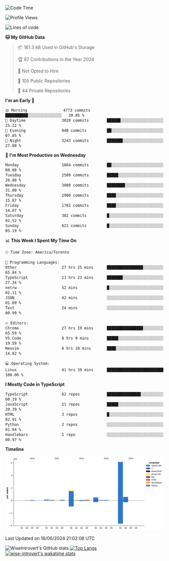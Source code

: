 <!--START_SECTION:waka-->
![Code Time](http://img.shields.io/badge/Code%20Time-1%2C733%20hrs%2058%20mins-blue)

![Profile Views](http://img.shields.io/badge/Profile%20Views-4-blue)

![Lines of code](https://img.shields.io/badge/From%20Hello%20World%20I%27ve%20Written-9.4%20million%20lines%20of%20code-blue)

**🐱 My GitHub Data** 

> 📦 161.3 kB Used in GitHub's Storage 
 > 
> 🏆 87 Contributions in the Year 2024
 > 
> 🚫 Not Opted to Hire
 > 
> 📜 105 Public Repositories 
 > 
> 🔑 44 Private Repositories 
 > 
**I'm an Early 🐤** 

```text
🌞 Morning                4773 commits        ██████████░░░░░░░░░░░░░░░   39.85 % 
🌆 Daytime                3020 commits        ██████░░░░░░░░░░░░░░░░░░░   25.22 % 
🌃 Evening                940 commits         ██░░░░░░░░░░░░░░░░░░░░░░░   07.85 % 
🌙 Night                  3243 commits        ███████░░░░░░░░░░░░░░░░░░   27.08 % 
```
📅 **I'm Most Productive on Wednesday** 

```text
Monday                   1064 commits        ██░░░░░░░░░░░░░░░░░░░░░░░   08.88 % 
Tuesday                  2500 commits        █████░░░░░░░░░░░░░░░░░░░░   20.88 % 
Wednesday                3808 commits        ████████░░░░░░░░░░░░░░░░░   31.80 % 
Thursday                 1900 commits        ████░░░░░░░░░░░░░░░░░░░░░   15.87 % 
Friday                   1781 commits        ████░░░░░░░░░░░░░░░░░░░░░   14.87 % 
Saturday                 302 commits         █░░░░░░░░░░░░░░░░░░░░░░░░   02.52 % 
Sunday                   621 commits         █░░░░░░░░░░░░░░░░░░░░░░░░   05.19 % 
```


📊 **This Week I Spent My Time On** 

```text
🕑︎ Time Zone: America/Toronto

💬 Programming Languages: 
Other                    27 hrs 25 mins      ████████████████░░░░░░░░░   65.84 % 
TypeScript               11 hrs 23 mins      ███████░░░░░░░░░░░░░░░░░░   27.34 % 
netrw                    52 mins             █░░░░░░░░░░░░░░░░░░░░░░░░   02.11 % 
JSON                     42 mins             ░░░░░░░░░░░░░░░░░░░░░░░░░   01.69 % 
Text                     24 mins             ░░░░░░░░░░░░░░░░░░░░░░░░░   00.99 % 

🔥 Editors: 
Chrome                   27 hrs 19 mins      ████████████████░░░░░░░░░   65.59 % 
VS Code                  8 hrs 9 mins        █████░░░░░░░░░░░░░░░░░░░░   19.59 % 
Neovim                   6 hrs 10 mins       ████░░░░░░░░░░░░░░░░░░░░░   14.82 % 

💻 Operating System: 
Linux                    41 hrs 39 mins      █████████████████████████   100.00 % 
```

**I Mostly Code in TypeScript** 

```text
TypeScript               62 repos            ███████████████░░░░░░░░░░   60.19 % 
JavaScript               21 repos            █████░░░░░░░░░░░░░░░░░░░░   20.39 % 
HTML                     3 repos             █░░░░░░░░░░░░░░░░░░░░░░░░   02.91 % 
Python                   2 repos             ░░░░░░░░░░░░░░░░░░░░░░░░░   01.94 % 
Handlebars               1 repo              ░░░░░░░░░░░░░░░░░░░░░░░░░   00.97 % 
```



**Timeline**

![Lines of Code chart](https://raw.githubusercontent.com/wise-introvert/wise-introvert/master/assets/bar_graph.png)


 Last Updated on 16/06/2024 21:02:08 UTC
<!--END_SECTION:waka-->

![WiseIntrovert's GitHub stats](https://github-readme-stats.vercel.app/api?username=wise-introvert&count_private=true&show_icons=true)
[![Top Langs](https://github-readme-stats.vercel.app/api/top-langs/?username=wise-introvert&langs_count=10)](https://github.com/anuraghazra/github-readme-stats)
[![wise-introvert's wakatime stats](https://github-readme-stats.vercel.app/api/wakatime?username=wiseintrovert)](https://github.com/anuraghazra/github-readme-stats)
